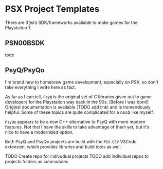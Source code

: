 # PSX Project Templates

There are 3(ish) SDK/frameworks available to make
games for the Playstation 1. 

## PSN00BSDK
todo

## PsyQ/PsyQo

I'm brand new to homebrew game development, especially on PSX, so don't take everything I write here as fact.

As far as I can tell, `PsyQ` is the original set of C libraries given out to game developers for the Playstation way back in the 90s. (Before I was born!)
Original documentation is available (TODO add link) and is tremendously helpful. Some of these topics are quite complicated for a noob like myself.

`PsyQo` appears to be a new C++ alternative to PsyQ with more modern features. Not that I have the skills to take advantage of them yet, but it's nice to have a modernized option. 

Both PsyQ and PsyQo projects are build with the `PSX.DEV` VSCode extension, which provides libraries and build tools as well. 

TODO Create repo for indivudual projects
TODO add individual repos to projects folders as submodules  
